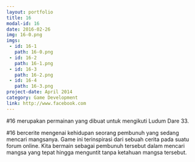 ```yaml
---
layout: portfolio
title: 16
modal-id: 16
date: 2016-02-26
img: 16-0.png
imgs:
 - id: 16-1
   path: 16-0.png
 - id: 16-2
   path: 16-1.png
 - id: 16-3
   path: 16-2.png
 - id: 16-4
   path: 16-3.png
project-date: April 2014
category: Game Development
link: http://www.facebook.com
---
```

#16 merupakan permainan yang dibuat untuk mengikuti Ludum Dare 33.

#16 bercerite mengenai kehidupan seorang pembunuh yang sedang mencari mangsanya. Game ini terinspirasi dari sebuah cerita pada suatu forum online. Kita bermain sebagai pembunuh tersebut dalam mencari mangsa yang tepat hingga menguntit tanpa ketahuan mangsa tersebut.
